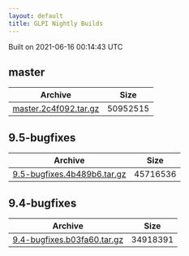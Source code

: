 ```yaml
---
layout: default
title: GLPI Nightly Builds
---
```


Built on 2021-06-16 00:14:43 UTC

## master

Archive|Size
---|---
[master.2c4f092.tar.gz](master.2c4f092.tar.gz)|50952515

## 9.5-bugfixes

Archive|Size
---|---
[9.5-bugfixes.4b489b6.tar.gz](9.5-bugfixes.4b489b6.tar.gz)|45716536

## 9.4-bugfixes

Archive|Size
---|---
[9.4-bugfixes.b03fa60.tar.gz](9.4-bugfixes.b03fa60.tar.gz)|34918391


